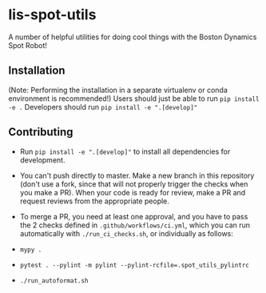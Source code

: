# lis-spot-utils
A number of helpful utilities for doing cool things with the Boston Dynamics Spot Robot!

## Installation
(Note: Performing the installation in a separate virtualenv or conda environment is
recommended!)
Users should just be able to run `pip install -e .` 
Developers should run `pip install -e ".[develop]"`

## Contributing
- Run `pip install -e ".[develop]"` to install all dependencies for development.
- You can't push directly to master. Make a new branch in this repository (don't use a fork, since that will not properly trigger the checks when you make a PR). When your code is ready for review, make a PR and request reviews from the appropriate people.
- To merge a PR, you need at least one approval, and you have to pass the 2 checks defined in `.github/workflows/ci.yml`, which you can run automatically with `./run_ci_checks.sh`, or individually as follows:
- `mypy .`

- `pytest . --pylint -m pylint --pylint-rcfile=.spot_utils_pylintrc`

- `./run_autoformat.sh`

